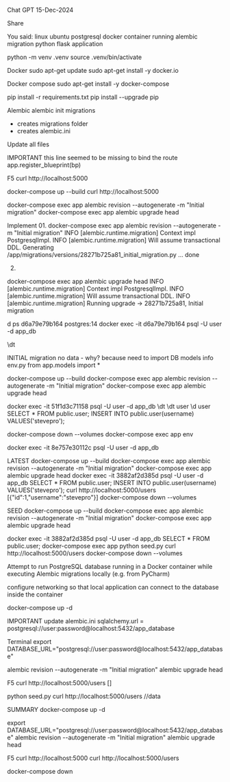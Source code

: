 Chat GPT
15-Dec-2024

Share


You said:
linux ubuntu postgresql docker container running alembic migration python flask application

python -m venv .venv
source .venv/bin/activate

Docker
sudo apt-get update
sudo apt-get install -y docker.io

Docker compose
sudo apt-get install -y docker-compose


pip install -r requirements.txt
pip install --upgrade pip


Alembic
alembic init migrations
- creates migrations folder
- creates alembic.ini


Update all files

IMPORTANT
this line seemed to be missing to bind the route
app.register_blueprint(bp)

F5
curl http://localhost:5000

docker-compose up --build
curl http://localhost:5000

docker-compose exec app alembic revision --autogenerate -m "Initial migration"
docker-compose exec app alembic upgrade head

Implement
01.
docker-compose exec app alembic revision --autogenerate -m "Initial migration"
INFO  [alembic.runtime.migration] Context impl PostgresqlImpl.
INFO  [alembic.runtime.migration] Will assume transactional DDL.
  Generating /app/migrations/versions/28271b725a81_initial_migration.py ...  done

02.
docker-compose exec app alembic upgrade head
INFO  [alembic.runtime.migration] Context impl PostgresqlImpl.
INFO  [alembic.runtime.migration] Will assume transactional DDL.
INFO  [alembic.runtime.migration] Running upgrade  -> 28271b725a81, Initial migration


d ps
d6a79e79b164   postgres:14
docker exec -it d6a79e79b164 psql -U user -d app_db

\dt


INITIAL migration no data - why?
because need to import DB models info env.py
from app.models import *


docker-compose up --build
docker-compose exec app alembic revision --autogenerate -m "Initial migration"
docker-compose exec app alembic upgrade head

docker exec -it 51f1d3c71158 psql -U user -d app_db
\dt
\dt user
\d user
SELECT * FROM public.user;
INSERT INTO public.user(username) VALUES('stevepro');



docker-compose down --volumes
docker-compose exec app env 


docker exec -it 8e757e30112c psql -U user -d app_db


LATEST
docker-compose up --build
docker-compose exec app alembic revision --autogenerate -m "Initial migration"
docker-compose exec app alembic upgrade head
docker exec -it 3882af2d385d psql -U user -d app_db
SELECT * FROM public.user;
INSERT INTO public.user(username) VALUES('stevepro');
curl http://localhost:5000/users
[{"id":1,"username":"stevepro"}]
docker-compose down --volumes


SEED
docker-compose up --build
docker-compose exec app alembic revision --autogenerate -m "Initial migration"
docker-compose exec app alembic upgrade head

docker exec -it 3882af2d385d psql -U user -d app_db
SELECT * FROM public.user;
docker-compose exec app python seed.py
curl http://localhost:5000/users
docker-compose down --volumes


Attempt to run PostgreSQL database running in a Docker container
while executing Alembic migrations locally (e.g. from PyCharm)

configure networking so that local application can connect to the database
inside the container

docker-compose up -d

IMPORTANT
update alembic.ini
sqlalchemy.url = postgresql://user:password@localhost:5432/app_database

Terminal
export DATABASE_URL="postgresql://user:password@localhost:5432/app_database"

alembic revision --autogenerate -m "Initial migration"
alembic upgrade head

F5
curl http://localhost:5000/users
[]

python seed.py
curl http://localhost:5000/users
//data


SUMMARY
docker-compose up -d

export DATABASE_URL="postgresql://user:password@localhost:5432/app_database"
alembic revision --autogenerate -m "Initial migration"
alembic upgrade head

F5
curl http://localhost:5000
curl http://localhost:5000/users

docker-compose down